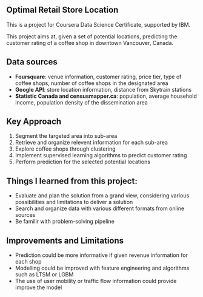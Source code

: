 ## Optimal Retail Store Location

This is a project for Coursera Data Science Certificate, supported by IBM.

This project aims at, given a set of potential locations, predicting the customer rating of a coffee shop in downtown Vancouver, Canada. 

## Data sources

- **Foursquare**: venue information, customer rating, price tier, type of coffee shops, number of coffee shops in the designated area
- **Google API**: store location information, distance from Skytrain stations
- **Statistic Canada and censusmapper.ca**: population, average household income, population density of the dissemination area

## Key Approach

1. Segment the targeted area into sub-area
2. Retrieve and organize relevent information for each sub-area
3. Explore coffee shops through clustering
4. Implement supervised learning algorithms to predict customer rating
5. Perform prediction for the selected potential locations

## Things I learned from this project:

- Evaluate and plan the solution from a grand view, considering various possibilities and limitations to deliver a solution 
- Search and organize data with various different formats from online sources 
- Be familir with problem-solving pipeline

## Improvements and Limitations

- Prediction could be more informative if given revenue information for each shop
- Modelling could be improved with feature engineering and algorithms such as LTSM or LGBM
- The use of user mobility or traffic flow information could provide improve the model 

